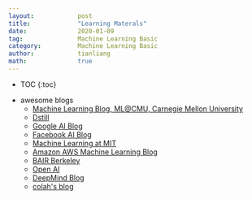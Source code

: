 ```yaml
---
layout:            post
title:             "Learning Materals"
date:              2020-01-09
tag:               Machine Learning Basic
category:          Machine Learning Basic
author:            tianliang
math:              true
---
```


- TOC
{:toc}

* awesome blogs
  * [Machine Learning Blog, ML@CMU, Carnegie Mellon University](https://blog.ml.cmu.edu/)
  * [Dstill](https://distill.pub/)
  * [Google AI Blog](https://ai.googleblog.com/)
  * [Facebook AI Blog](https://ai.facebook.com/blog/)
  * [Machine Learning at MIT](https://news.mit.edu/topic/machine-learning)
  * [Amazon AWS Machine Learning Blog](https://aws.amazon.com/cn/blogs/machine-learning/)
  * [BAIR Berkeley](https://bair.berkeley.edu/blog/)
  * [Open AI](https://openai.com/blog/)
  * [DeepMind Blog](https://deepmind.com/blog)
  * [colah's blog](https://colah.github.io/)
